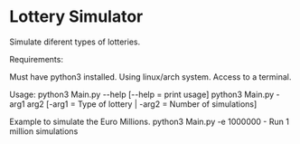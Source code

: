 # Lottery Simulator
Simulate diferent types of lotteries.

Requirements:

Must have python3 installed. 
Using linux/arch system. 
Access to a terminal.

Usage: 
python3 Main.py --help [--help = print usage] 
python3 Main.py -arg1 arg2 [-arg1 = Type of lottery | -arg2 = Number of simulations] 

Example to simulate the Euro Millions.
python3 Main.py -e 1000000 - Run 1 million simulations






